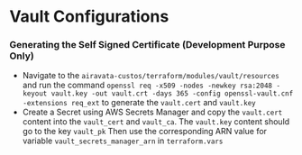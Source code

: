 # Vault Configurations

### Generating the Self Signed Certificate (Development Purpose Only)
- Navigate to the `airavata-custos/terraform/modules/vault/resources` and run the command
`openssl req -x509 -nodes -newkey rsa:2048 -keyout vault.key -out vault.crt -days 365 -config openssl-vault.cnf -extensions req_ext` 
to generate the `vault.cert` and `vault.key`
- Create a Secret using AWS Secrets Manager and copy the `vault.cert` content into the `vault_cert` and `vault_ca`. The `vault.key` content should go to the key `vault_pk`
Then use the corresponding ARN value for variable `vault_secrets_manager_arn` in `terraform.vars`